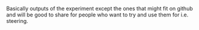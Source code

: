 Basically outputs of the experiment except the ones that might fit on github and will be good to share for people who want to try and use them for i.e. steering.